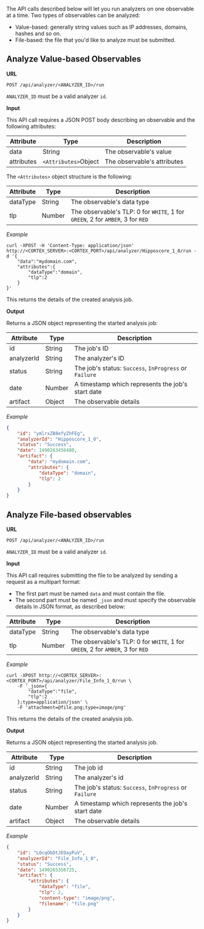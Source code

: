 The API calls described below will let you run analyzers on one observable at a time. Two types of observables can be analyzed:
- Value-based: generally string values such as IP addresses, domains, hashes and so on.
- File-based: the file that you'd like to analyze must be submitted.

## Analyze Value-based Observables

**URL** 
```
POST /api/analyzer/<ANALYZER_ID>/run
```

`ANALYZER_ID` must be a valid analyzer `id`.

**Input**

This API call requires a JSON POST body describing an observable and the following attributes:

| Attribute  | Type | Description |
| ------------ | ------------- | ------------- |
| data  | String  | The observable's value  |
| attributes  | `<Attributes>`Object | The observable's attributes |


The `<Attributes>` object structure is the following:

| Attribute  | Type | Description |
| ------------ | ------------- | ------------- |
| dataType  | String | The observable's data type |
| tlp  | Number | The observable's TLP: 0 for `WHITE`, 1 for `GREEN`, 2 for `AMBER`, 3 for `RED` |

*Example*

```
curl -XPOST -H 'Content-Type: application/json' http://<CORTEX_SERVER>:<CORTEX_PORT>/api/analyzer/Hipposcore_1_0/run -d '{
    "data":"mydomain.com",
    "attributes":{
        "dataType":"domain",
        "tlp":2
    }
}'
```

This returns the details of the created analysis job.

**Output**

Returns a JSON object representing the started analysis job:

| Attribute  | Type | Description |
| ------------ | ------------- | ------------- |
| id  | String  | The job's ID |
| analyzerId  | String| The analyzer's ID |
| status  | String  | The job's status: `Success`, `InProgress` or `Failure` |
| date  | Number  | A timestamp which represents the job's start date |
| artifact  | Object  | The observable details |

*Example*

```json
{
    "id": "ymlrxZB8efyZhFEg",
    "analyzerId": "Hipposcore_1_0",
    "status": "Success",
    "date": 1490263456480,
    "artifact": {
        "data": "mydomain.com",
        "attributes": {
            "dataType": "domain",
            "tlp": 2
        }
    }
}
```

## Analyze File-based observables

**URL** 
```
POST /api/analyzer/<ANALYZER_ID>/run
```

`ANALYZER_ID` must be a valid analyzer `id`.

**Input**

This API call requires submitting the file to be analyzed by sending a request as a multipart format:

- The first part must be named `data` and must contain the file.
- The second part must be named `_json` and must specify the observable details in JSON format, as described below:

| Attribute  | Type | Description |
| ------------ | ------------- | ------------- |
| dataType  | String | The observable's data type |
| tlp  | Number | The observable's TLP: 0 for `WHITE`, 1 for `GREEN`, 2 for `AMBER`, 3 for `RED` |

*Example*

```
curl -XPOST http://<CORTEX_SERVER>:<CORTEX_PORT>/api/analyzer/File_Info_1_0/run \
    -F '_json={
        "dataType":"file",
        "tlp":2        
    };type=application/json' \
    -F 'attachment=@file.png;type=image/png'
```

This returns the details of the created analysis job.

**Output**

Returns a JSON object representing the started analysis job.

| Attribute  | Type | Description |
| ------------ | ------------- | ------------- |
| id  | String  | The job id |
| analyzerId  | String| The analyzer's id |
| status  | String  | The job's status: `Success`, `InProgress` or `Failure` |
| date  | Number  | A timestamp which represents the job's start date |
| artifact  | Object  | The observable details |

*Example*

```json
{
    "id": "LOcqObDtJEOayPuV",
    "analyzerId": "File_Info_1_0",
    "status": "Success",
    "date": 1490265356725,
    "artifact": {
        "attributes": {
            "dataType": "file",
            "tlp": 2,
            "content-type": "image/png",
            "filename": "file.png"
        }
    }
}
```
